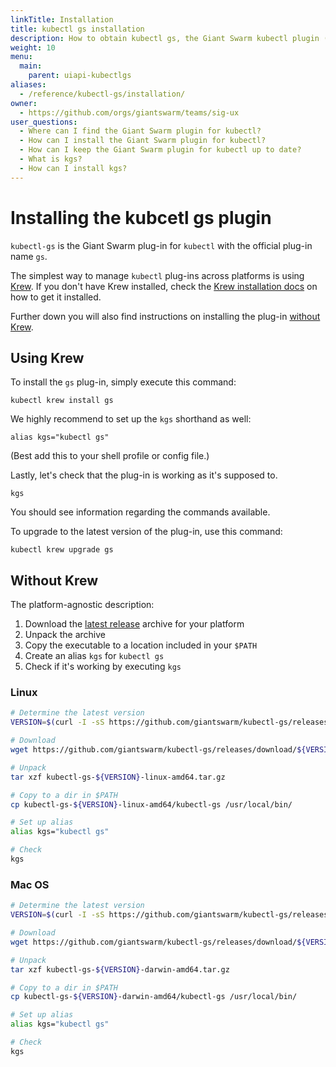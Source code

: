 ```yaml
---
linkTitle: Installation
title: kubectl gs installation
description: How to obtain kubectl gs, the Giant Swarm kubectl plugin (aka 'kgs') and how to keep it up to date.
weight: 10
menu:
  main:
    parent: uiapi-kubectlgs
aliases:
  - /reference/kubectl-gs/installation/
owner:
  - https://github.com/orgs/giantswarm/teams/sig-ux
user_questions:
  - Where can I find the Giant Swarm plugin for kubectl?
  - How can I install the Giant Swarm plugin for kubectl?
  - How can I keep the Giant Swarm plugin for kubectl up to date?
  - What is kgs?
  - How can I install kgs?
---
```


# Installing the kubcetl gs plugin

`kubectl-gs` is the Giant Swarm plug-in for `kubectl` with the official plug-in name `gs`.

The simplest way to manage `kubectl` plug-ins across platforms is using [Krew](https://krew.sigs.k8s.io/). If you don't have Krew installed, check the [Krew installation docs](https://krew.sigs.k8s.io/docs/user-guide/setup/install/) on how to get it installed.

Further down you will also find instructions on installing the plug-in [without Krew](#without-krew).

## Using Krew

To install the `gs` plug-in, simply execute this command:

```nohighlight
kubectl krew install gs
```

We highly recommend to set up the `kgs` shorthand as well:

```nohighlight
alias kgs="kubectl gs"
```

(Best add this to your shell profile or config file.)

Lastly, let's check that the plug-in is working as it's supposed to.

```nohighlight
kgs
```

You should see information regarding the commands available.

To upgrade to the latest version of the plug-in, use this command:

```nohighlight
kubectl krew upgrade gs
```

## Without Krew

The platform-agnostic description:

1. Download the [latest release](https://github.com/giantswarm/kubectl-gs/releases/latest) archive for your platform
2. Unpack the archive
3. Copy the executable to a location included in your `$PATH`
4. Create an alias `kgs` for `kubectl gs`
5. Check if it's working by executing `kgs`

### Linux

```bash
# Determine the latest version
VERSION=$(curl -I -sS https://github.com/giantswarm/kubectl-gs/releases/latest|grep 'location:'|awk -F '/' '{print $NF}'|tr -d '\n'|tr -d '\r')

# Download
wget https://github.com/giantswarm/kubectl-gs/releases/download/${VERSION}/kubectl-gs-${VERSION}-linux-amd64.tar.gz

# Unpack
tar xzf kubectl-gs-${VERSION}-linux-amd64.tar.gz

# Copy to a dir in $PATH
cp kubectl-gs-${VERSION}-linux-amd64/kubectl-gs /usr/local/bin/

# Set up alias
alias kgs="kubectl gs"

# Check
kgs
```

### Mac OS

```bash
# Determine the latest version
VERSION=$(curl -I -sS https://github.com/giantswarm/kubectl-gs/releases/latest|grep 'location:'|awk -F '/' '{print $NF}'|tr -d '\n'|tr -d '\r')

# Download
wget https://github.com/giantswarm/kubectl-gs/releases/download/${VERSION}/kubectl-gs-${VERSION}-darwin-amd64.tar.gz

# Unpack
tar xzf kubectl-gs-${VERSION}-darwin-amd64.tar.gz

# Copy to a dir in $PATH
cp kubectl-gs-${VERSION}-darwin-amd64/kubectl-gs /usr/local/bin/

# Set up alias
alias kgs="kubectl gs"

# Check
kgs
```
